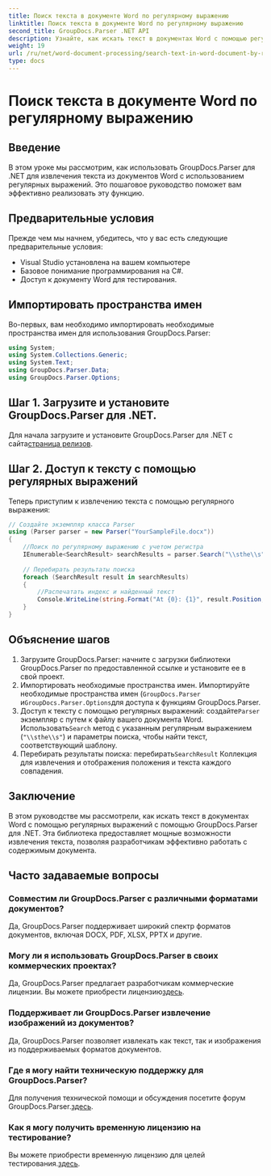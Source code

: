 ```yaml
---
title: Поиск текста в документе Word по регулярному выражению
linktitle: Поиск текста в документе Word по регулярному выражению
second_title: GroupDocs.Parser .NET API
description: Узнайте, как искать текст в документах Word с помощью регулярных выражений с помощью GroupDocs.Parser для .NET. Эффективно извлекайте конкретный контент.
weight: 19
url: /ru/net/word-document-processing/search-text-in-word-document-by-regular-expression/
type: docs
---
```

# Поиск текста в документе Word по регулярному выражению

## Введение
В этом уроке мы рассмотрим, как использовать GroupDocs.Parser для .NET для извлечения текста из документов Word с использованием регулярных выражений. Это пошаговое руководство поможет вам эффективно реализовать эту функцию.
## Предварительные условия
Прежде чем мы начнем, убедитесь, что у вас есть следующие предварительные условия:
- Visual Studio установлена на вашем компьютере
- Базовое понимание программирования на C#.
- Доступ к документу Word для тестирования.

## Импортировать пространства имен
Во-первых, вам необходимо импортировать необходимые пространства имен для использования GroupDocs.Parser:
```csharp
using System;
using System.Collections.Generic;
using System.Text;
using GroupDocs.Parser.Data;
using GroupDocs.Parser.Options;
```
## Шаг 1. Загрузите и установите GroupDocs.Parser для .NET.
 Для начала загрузите и установите GroupDocs.Parser для .NET с сайта[страница релизов](https://releases.groupdocs.com/parser/net/).
## Шаг 2. Доступ к тексту с помощью регулярных выражений
Теперь приступим к извлечению текста с помощью регулярного выражения:
```csharp
// Создайте экземпляр класса Parser
using (Parser parser = new Parser("YourSampleFile.docx"))
{
    //Поиск по регулярному выражению с учетом регистра
    IEnumerable<SearchResult> searchResults = parser.Search("\\sthe\\s", new SearchOptions(true, false, true));
    
    // Перебирать результаты поиска
    foreach (SearchResult result in searchResults)
    {
        //Распечатать индекс и найденный текст
        Console.WriteLine(string.Format("At {0}: {1}", result.Position, result.Text));
    }
}
```
## Объяснение шагов
1. Загрузите GroupDocs.Parser: начните с загрузки библиотеки GroupDocs.Parser по предоставленной ссылке и установите ее в свой проект.
2. Импортировать необходимые пространства имен. Импортируйте необходимые пространства имен (`GroupDocs.Parser` и`GroupDocs.Parser.Options`для доступа к функциям GroupDocs.Parser.
3.  Доступ к тексту с помощью регулярных выражений: создайте`Parser` экземпляр с путем к файлу вашего документа Word. Использовать`Search` метод с указанным регулярным выражением (`"\\sthe\\s"`) и параметры поиска, чтобы найти текст, соответствующий шаблону.
4.  Перебирать результаты поиска: перебирать`SearchResult` Коллекция для извлечения и отображения положения и текста каждого совпадения.

## Заключение
В этом руководстве мы рассмотрели, как искать текст в документах Word с помощью регулярных выражений с помощью GroupDocs.Parser для .NET. Эта библиотека предоставляет мощные возможности извлечения текста, позволяя разработчикам эффективно работать с содержимым документа.

## Часто задаваемые вопросы
### Совместим ли GroupDocs.Parser с различными форматами документов?
Да, GroupDocs.Parser поддерживает широкий спектр форматов документов, включая DOCX, PDF, XLSX, PPTX и другие.
### Могу ли я использовать GroupDocs.Parser в своих коммерческих проектах?
 Да, GroupDocs.Parser предлагает разработчикам коммерческие лицензии. Вы можете приобрести лицензию[здесь](https://purchase.groupdocs.com/buy).
### Поддерживает ли GroupDocs.Parser извлечение изображений из документов?
Да, GroupDocs.Parser позволяет извлекать как текст, так и изображения из поддерживаемых форматов документов.
### Где я могу найти техническую поддержку для GroupDocs.Parser?
 Для получения технической помощи и обсуждения посетите форум GroupDocs.Parser.[здесь](https://forum.groupdocs.com/c/parser/17).
### Как я могу получить временную лицензию на тестирование?
 Вы можете приобрести временную лицензию для целей тестирования.[здесь](https://purchase.groupdocs.com/temporary-license/).